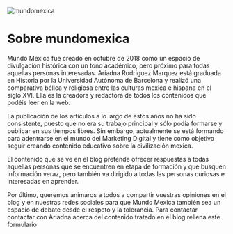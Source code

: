 ![mundomexica](https://images.ctfassets.net/f4eawfh6wzqs/704eDb9zYLBdHDMjYDhmUo/5393ca6a2f74ae0fb77bd99407827f90/logoguapo-3-e1539723403555.png?fm=webp "Mundo Mexica")

# Sobre mundomexica
Mundo Mexica fue creado en octubre de 2018 como un espacio de divulgación histórica con un tono académico, pero próximo para todas aquellas personas interesadas. Ariadna Rodriguez Marquez está graduada en Historia por la Universidad Autónoma de Barcelona y realizó una comparativa bélica y religiosa entre las culturas mexica e hispana en el siglo XVI. Ella es la creadora y redactora de todos los contenidos que podéis leer en la web.

La publicación de los artículos a lo largo de estos años no ha sido consistente, puesto que no era su trabajo principal y sólo podía formarse y publicar en sus tiempos libres. Sin embargo, actualmente se está formando para adentrarse en el mundo del Marketing Digital y tiene como objetivo seguir creando contenido educativo sobre la civilización mexica.

El contenido que se ve en el blog pretende ofrecer respuestas a todas aquellas personas que se encuentren en etapa de formación y que busquen información veraz, pero también va dirigido a todas las personas curiosas e interesadas en aprender.

Por último, queremos animaros a todos a compartir vuestras opiniones en el blog y en nuestras redes sociales para que Mundo Mexica también sea un espacio de debate desde el respeto y la tolerancia. Para contactar contactar con Ariadna acerca del contenido tratado en el blog rellena este formulario